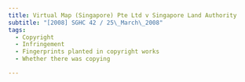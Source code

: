 ```yaml
---
title: Virtual Map (Singapore) Pte Ltd v Singapore Land Authority
subtitle: "[2008] SGHC 42 / 25\_March\_2008"
tags:
  - Copyright
  - Infringement
  - Fingerprints planted in copyright works
  - Whether there was copying

---
```


